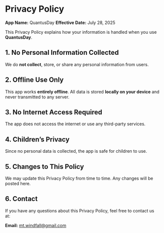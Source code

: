 # Privacy Policy

**App Name:** QuantusDay 
**Effective Date:** July 28, 2025

This Privacy Policy explains how your information is handled when you use **QuantusDay**.

## 1. No Personal Information Collected

We do **not collect**, store, or share any personal information from users.

## 2. Offline Use Only

This app works **entirely offline**. All data is stored **locally on your device** and never transmitted to any server.

## 3. No Internet Access Required

The app does not access the internet or use any third-party services.

## 4. Children’s Privacy

Since no personal data is collected, the app is safe for children to use.

## 5. Changes to This Policy

We may update this Privacy Policy from time to time. Any changes will be posted here.

## 6. Contact

If you have any questions about this Privacy Policy, feel free to contact us at:

**Email:** mt.windfall@gmail.com
